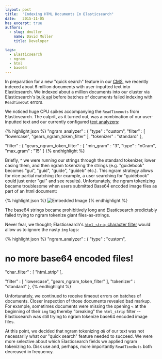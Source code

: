 ```yaml
---
layout: post
title:  "Indexing HTML Documents In Elasticsearch"
date:   2015-11-05
has_excerpt: true
authors:
  - slug: dmuller
    name: David Muller
    title: Developer

tags:
  - Elasticsearch
  - ngram
  - html
  - base64
---
```


In preparation for a new "quick search" feature in our [CMS](https://builder.guidebook.com), we recently indexed about 6 million documents with user-inputted text into Elasticsearch.  We indexed about a million documents into our cluster via Elasticsearch's [bulk api](https://www.elastic.co/guide/en/elasticsearch/reference/current/docs-bulk.html) before batches of documents failed indexing with `ReadTimeOut` errors.

We noticed huge CPU spikes accompanying the `ReadTimeouts` from Elasticsearch.  The culprit, as it turned out, was a combination of our user-inputted text and our currently configured [text analyzers](https://www.elastic.co/guide/en/elasticsearch/reference/1.4/analysis-analyzers.html):

<!--end-->

{% highlight json %}
"ngram_analyzer" : {
  "type" : "custom",
  "filter" : [ "lowercase", "gears_ngram_token_filter" ],
  "tokenizer" : "standard"
},

"filter" : {
"gears_ngram_token_filter" : {
  "min_gram" : "3",
  "type" : "nGram",
  "max_gram" : "15"
}
{% endhighlight %}


Briefly, ^ we were running our strings through the standard tokenizer, lower casing them, and then ngram tokenizing the strings (e.g. "guidebook" becomes "gui", "guid", "guide", "guideb" etc.).  This ngram strategy allows for nice partial matching (for example, a user searching for "guidebook" could just enter "gui" and see results). Unfortunately, the ngram tokenizing became troublesome when users submitted Base64 encoded image files as part of an html document:

{% highlight json %}
<img alt="Embedded Image" src="data:image/png;base64,iVBORw0KGgoAAAANSUhEUgAAADIA..." />
{% endhighlight %}

The base64 strings became prohibitively long and Elasticsearch predictably failed trying to ngram tokenize giant files-as-strings.

Never fear, we thought; Elasticsearch's [`html_strip` character filter](https://www.elastic.co/guide/en/elasticsearch/reference/1.4/analysis-htmlstrip-charfilter.html) would allow us to ignore the nasty `img` tags:

{% highlight json %}
"ngram_analyzer" : {
  "type" : "custom",

  # no more base64 encoded files!
  "char_filter" : [ "html_strip" ],

  "filter" : [ "lowercase", "gears_ngram_token_filter" ],
  "tokenizer" : "standard"
},
{% endhighlight %}

Unfortunately, we continued to receive timeout errors on batches of documents. Closer inspection of those documents revealed bad markup. For example, sometimes documents were missing the opening `<` at the beginning of their `img` tag thereby "breaking" the `html_strip` filter -- Elasticsearch was still trying to ngram tokenize base64 encoded image files.

At this point, we decided that ngram tokenizing _all_ of our text was not necessarily what our "quick search" feature needed to succeed. We were more selective about which Elasticsearch fields we applied ngram tokenizing to.  Disk use and, perhaps, more importantly `ReadTimeOuts` both decreased in frequency.
